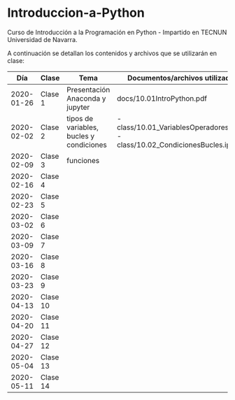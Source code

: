 # Introduccion-a-Python
Curso de Introducción a la Programación en Python - Impartido en TECNUN Universidad de Navarra.

A continuación se detallan los contenidos y archivos que se utilizarán en clase:


| Día        | Clase    | Tema                                     | Documentos/archivos utilizados                                                | Práctica |
|------------|----------|------------------------------------------|-------------------------------------------------------------------------------|----------|
| 2020-01-26 | Clase 1  | Presentación Anaconda y jupyter          | docs/10.01IntroPython.pdf                                                     |          |
| 2020-02-02 | Clase 2  | tipos de variables, bucles y condiciones | - class/10.01_VariablesOperadores.ipynb <br>- class/10.02_CondicionesBucles.ipynb |          |
| 2020-02-09 | Clase 3  | funciones                                |                                                                               |          |
| 2020-02-16 | Clase 4  |                                          |                                                                               |          |
| 2020-02-23 | Clase 5  |                                          |                                                                               |          |
| 2020-03-02 | Clase 6  |                                          |                                                                               |          |
| 2020-03-09 | Clase 7  |                                          |                                                                               |          |
| 2020-03-16 | Clase 8  |                                          |                                                                               |          |
| 2020-03-23 | Clase 9  |                                          |                                                                               |          |
| 2020-04-13 | Clase 10 |                                          |                                                                               |          |
| 2020-04-20 | Clase 11 |                                          |                                                                               |          |
| 2020-04-27 | Clase 12 |                                          |                                                                               |          |
| 2020-05-04 | Clase 13 |                                          |                                                                               |          |
| 2020-05-11 | Clase 14 |                                          |                                                                               |          |
